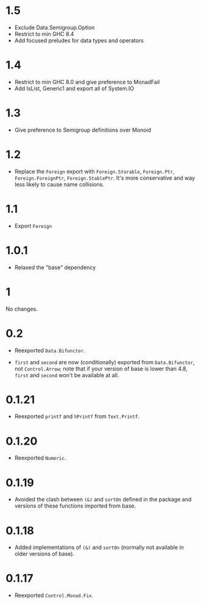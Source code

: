 # 1.5

* Exclude Data.Semigroup.Option
* Restrict to min GHC 8.4
* Add focused preludes for data types and operators

# 1.4

* Restrict to min GHC 8.0 and give preference to MonadFail
* Add IsList, Generic1 and export all of System.IO

# 1.3

* Give preference to Semigroup definitions over Monoid

# 1.2

* Replace the `Foreign` export with `Foreign.Storable`, `Foreign.Ptr`, `Foreign.ForeignPtr`, `Foreign.StablePtr`. It's more conservative and way less likely to cause name collisions.

# 1.1

* Export `Foreign`

# 1.0.1

* Relaxed the "base" dependency

# 1

No changes.

# 0.2

* Reexported `Data.Bifunctor`.

* `first` and `second` are now (conditionally) exported from `Data.Bifunctor`, not `Control.Arrow`; note that if your version of base is lower than 4.8, `first` and `second` won't be available at all.

# 0.1.21

* Reexported `printf` and `hPrintf` from `Text.Printf`.

# 0.1.20

* Reexported `Numeric`.

# 0.1.19

* Avoided the clash between `(&)` and `sortOn` defined in the package and versions of these functions imported from base.

# 0.1.18

* Added implementations of `(&)` and `sortOn` (normally not available in older versions of base).

# 0.1.17

* Reexported `Control.Monad.Fix`.
